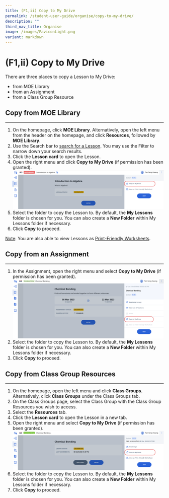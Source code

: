 ```yaml
---
title: (F1,ii) Copy to My Drive
permalink: /student-user-guide/organise/copy-to-my-drive/
description: ""
third_nav_title: Organise
image: /images/FaviconLight.png
variant: markdown
---
```

<h1>(F1,ii) Copy to My Drive</h1>

<p>There are three places to copy a Lesson to My Drive:</p>

<ul>
  <li>from MOE Library</li>
  <li>from an Assignment</li>
  <li>from a Class Group Resource</li>
</ul>

<h2>Copy from MOE Library</h2>

<hr>

<ol>
  <li>On the homepage, click <strong>MOE Library</strong>. Alternatively, open the left menu from the header on the homepage, and click <strong>Resources</strong>, followed by <strong>MOE Library</strong>.</li>
  <li>Use the Search bar to <a target="_blank" href="/student-user-guide/discover/search-for-self-study-resources/">search for a Lesson</a>. You may use the Filter to narrow down your search results.</li>
  <li>Click the <strong>Lesson card</strong> to open the Lesson.</li>
  <li>Open the right menu and click <strong>Copy to My Drive</strong> (if permission has been granted).</li>
  <img src="/images/1Student/SS-CopyMOELibrary.png">
  <li>Select the folder to copy the Lesson to. By default, the <strong>My Lessons</strong> folder is chosen for you. You can also create a <strong>New Folder</strong> within My Lessons folder if necessary.</li>
  <li>Click <strong>Copy</strong> to proceed.</li>
</ol>

<p><u>Note</u>: You are also able to view Lessons as <a target="_blank" href="/student-user-guide/organise/view-print-friendly-worksheet/">Print-Friendly Worksheets</a>.</p>
<h2>Copy from an Assignment</h2>
<hr>
<ol>
  <li>In the Assignment, open the right menu and select <strong>Copy to My Drive</strong> (if permission has been granted).</li>
 <img src="/images/1Student/SS-CopyAssignment.png">
  <li>Select the folder to copy the Lesson to. By default, the <strong>My Lessons</strong> folder is chosen for you. You can also create a <strong>New Folder</strong> within My Lessons folder if necessary.</li>
  <li>Click <strong>Copy</strong> to proceed.</li>
</ol>

<h2 id="copy-from-class-group-resources">Copy from Class Group Resources</h2>
<hr>
<ol>
<li>On the homepage, open the left menu and click <strong>Class Groups</strong>. Alternatively, click <strong>Class Groups</strong> under the Class Groups tab.</li>
<li>On the Class Groups page, select the Class Group with the Class Group Resources you wish to access. </li>
<li>Select the <strong>Resources</strong> tab. </li>
<li>Click the <strong>Lesson card</strong> to open the Lesson in a new tab.</li>
<li>Open the right menu and select <strong>Copy to My Drive</strong> (if permission has been granted). <img src="/images/1Student/SS-CopyClassGroupResource.png"></li>
<li>Select the folder to copy the Lesson to. By default, the <strong>My Lessons</strong> folder is chosen for you. You can also create a <strong>New Folder</strong> within My Lessons folder if necessary.</li>
<li>Click <strong>Copy</strong> to proceed.</li>
</ol>
